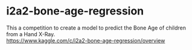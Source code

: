 # i2a2-bone-age-regression
This a competition to create a model to predict the Bone Age of children from a Hand X-Ray.  
https://www.kaggle.com/c/i2a2-bone-age-regression/overview
